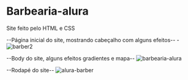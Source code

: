 # Barbearia-alura
Site feito pelo HTML e CSS


--Página inicial do site, mostrando cabeçalho com alguns efeitos--
-![barber2](https://user-images.githubusercontent.com/102264317/200196212-18439b48-d4b6-44c5-808a-803736e5a4bd.jpg)


--Body do site, alguns efeitos gradientes e mapa--
![barbearia-alura](https://user-images.githubusercontent.com/102264317/200196215-7dbca266-f664-416f-8d7d-76710cdae7e0.jpg)

--Rodapé do site--
![alura-barber](https://user-images.githubusercontent.com/102264317/200196216-0f14324e-9495-49aa-8a74-ea6ce1ade4c7.jpg)
